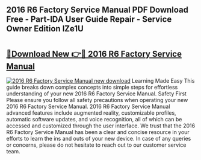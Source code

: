 ## 2016 R6 Factory Service Manual PDF Download Free - Part-lDA User Guide Repair - Service Owner Edition lZe1U

# <h2><a href="http://bc57512.oget.top/?id=2016+R6+Factory+Service+Manual">🔗Download New 👉🔴 2016 R6 Factory Service Manual</a></h2>

[![2016 R6 Factory Service Manual new download](https://i.imgur.com/5g1atiW.png)](http://bc57512.oget.top/?id=2016+R6+Factory+Service+Manual)
Learning Made Easy This guide breaks down complex concepts into simple steps for effortless understanding of your new 2016 R6 Factory Service Manual. Safety First Please ensure you follow all safety precautions when operating your new 2016 R6 Factory Service Manual. 2016 R6 Factory Service Manual advanced features include augmented reality, customizable profiles, automatic software updates, and voice recognition, all of which can be accessed and customized through the user interface. We trust that the 2016 R6 Factory Service Manual has been a clear and concise resource in your efforts to learn the ins and outs of your new device. In case of any queries or concerns, please do not hesitate to reach out to our customer service team.
